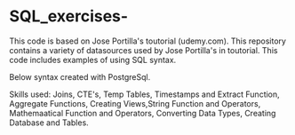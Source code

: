 # SQL_exercises-
This code is based on Jose Portilla's toutorial (udemy.com). This repository contains a variety of datasources used by Jose Portilla's in toutorial. This code includes examples of using SQL syntax.

Below syntax created with PostgreSql. 

Skills used: Joins, CTE's, Temp Tables, Timestamps and Extract Function, Aggregate Functions, Creating Views,String Function and Operators, Mathemaatical Function and Operators, Converting Data Types, Creating Database and Tables.
